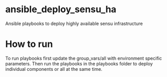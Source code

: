 # ansible_deploy_sensu_ha
Ansible playbooks to deploy highly available sensu infrastructure

# How to run
To run playbooks first update the group_vars/all with environment specific parameters.
Then run the playbooks in the playbooks folder to deploy individual components or all
at the same time.
